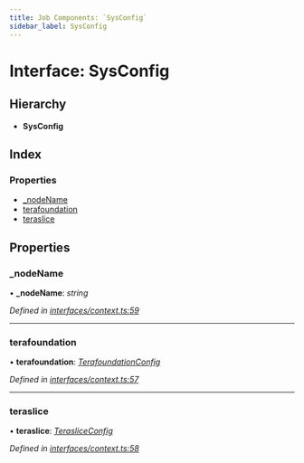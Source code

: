 ```yaml
---
title: Job Components: `SysConfig`
sidebar_label: SysConfig
---
```


# Interface: SysConfig

## Hierarchy

* **SysConfig**

## Index

### Properties

* [_nodeName](sysconfig.md#_nodename)
* [terafoundation](sysconfig.md#terafoundation)
* [teraslice](sysconfig.md#teraslice)

## Properties

###  _nodeName

• **_nodeName**: *string*

*Defined in [interfaces/context.ts:59](https://github.com/terascope/teraslice/blob/d8feecc03/packages/job-components/src/interfaces/context.ts#L59)*

___

###  terafoundation

• **terafoundation**: *[TerafoundationConfig](terafoundationconfig.md)*

*Defined in [interfaces/context.ts:57](https://github.com/terascope/teraslice/blob/d8feecc03/packages/job-components/src/interfaces/context.ts#L57)*

___

###  teraslice

• **teraslice**: *[TerasliceConfig](terasliceconfig.md)*

*Defined in [interfaces/context.ts:58](https://github.com/terascope/teraslice/blob/d8feecc03/packages/job-components/src/interfaces/context.ts#L58)*
